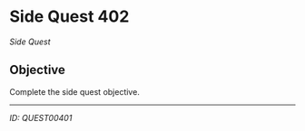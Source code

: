 # Side Quest 402

*Side Quest*

## Objective
Complete the side quest objective.

---
*ID: QUEST00401*